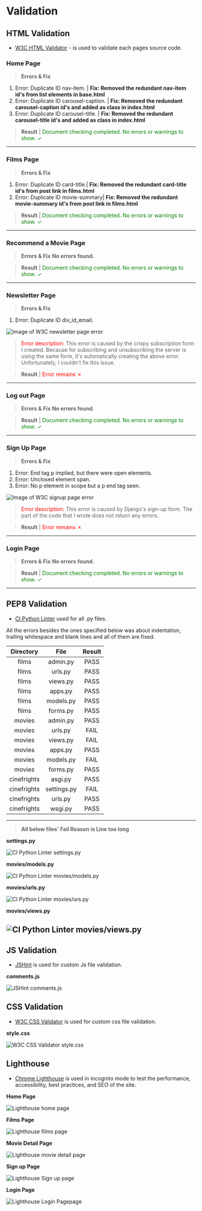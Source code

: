 # **Validation**

## **HTML Validation**

 - [W3C HTML Validator](https://validator.w3.org/) - is used to validate each pages source code.

### **Home Page**

> **Errors & Fix**
1. Error: Duplicate ID nav-item. | **Fix: Removed the redundant nav-item id's from list elements in base.html**
2. Error: Duplicate ID carousel-caption. | **Fix: Removed the redundant carousel-caption id's and added as class in index.html**
3. Error: Duplicate ID carousel-title. | **Fix: Removed the redundant carousel-title id's  and added as class in index.html**

> **Result**
| <span style="color:green">Document checking completed. No errors or warnings to show. &check;</span>
---

### **Films Page**

> **Errors & Fix**
1. Error: Duplicate ID card-title.| **Fix: Removed the redundant card-title id's from post link in films.html**
2. Error: Duplicate ID movie-summary| **Fix: Removed the redundant movie-summary id's from post link in films.html**

> **Result**
| <span style="color:green">Document checking completed. No errors or warnings to show. &check;</span>
---

### **Recommend a Movie Page**

> **Errors & Fix**
**No errors found.**

> **Result**
| <span style="color:green">Document checking completed. No errors or warnings to show. &check;</span>
---

### **Newsletter Page**

> **Errors & Fix**
1. Error: Duplicate ID div_id_email.

![Image of W3C newsletter page error](docs/validation/newsletter-error.png)

> <span style="color:red">Error description:</span> This error is caused by the crispy subscription form I created. Because for subscribing and unsubscribing the server is using the same form, it's automatically creating the above error. Unfortunately, I couldn't fix this issue.

> **Result**
| <span style="color:red">Error remains &cross;</span>
---

### **Log out Page**

> **Errors & Fix**
**No errors found.**

> **Result**
| <span style="color:green">Document checking completed. No errors or warnings to show. &check;</span>
---

### **Sign Up Page**

> **Errors & Fix**
1. Error:  End tag p implied, but there were open elements. 
2. Error: Unclosed element span. 
3. Error: No p element in scope but a p end tag seen. 

![Image of W3C signup page error](docs/validation/signup-error.png)

> <span style="color:red">Error description:</span> This error is caused by Django's sign-up form. The part of the code that I wrote does not return any errors.

> **Result**
| <span style="color:red">Error remains &cross;</span>
---

### **Login Page**

> **Errors & Fix**
**No errors found.** 

> **Result**
| <span style="color:green">Document checking completed. No errors or warnings to show. &check;</span>
---

## **PEP8 Validation**

- [CI Python Linter](https://pep8ci.herokuapp.com/) used for all .py files.

All the errors besides the ones specified below was about indentation, trailing whitespace and blank lines and all of them are fixed.

| Directory    | File    | Result    |
| :------: | :--------: | :--------: |
| films  | admin.py  | PASS |
| films | urls.py    | PASS  |
| films | views.py   | PASS |
| films | apps.py   | PASS  |
| films | models.py  | PASS |
| films  | forms.py  | PASS |
| movies | admin.py  | PASS |
| movies | urls.py   | FAIL |
| movies | views.py  | FAIL  |
| movies | apps.py   | PASS   |
| movies | models.py   | FAIL |
| movies  | forms.py   | PASS   |
| cinefrights | asgi.py    | PASS |
| cinefrights  | settings.py | FAIL |
| cinefrights  | urls.py     | PASS   |
| cinefrights  | wsgi.py     | PASS  |

---
> **All below files' Fail Reason is Line too long**

**settings.py**

![CI Python Linter settings.py](docs/validation/pep8-settings.png)

**movies/models.py**

![CI Python Linter movies/models.py](docs/validation/pep8-movies-models.png)

**movies/urls.py**

![CI Python Linter movies/urs.py](docs/validation/pep8-movies-url.png)

**movies/views.py**

![CI Python Linter movies/views.py](docs/validation/pep8-movies-views.png)
---

## **JS Validation**

- [JSHint](https://jshint.com/) is used for custom Js file validation.

**comments.js**

![JSHint comments.js](docs/validation/jshint-comments.png)

## **CSS Validation**

- [W3C CSS Validator](https://jigsaw.w3.org/css-validator/) is used for custom css file validation.

**style.css**

![W3C CSS Validator style.css](docs/validation/w3c-css.png)

## **Lighthouse**

 - [Chrome Lighthouse](https://developer.chrome.com/docs/lighthouse/overview) is used in incognito mode to test the performance, accessibility, best practices, and SEO of the site.

**Home Page**

 ![Lighthouse home page](docs/validation/lighthouse-home.png)

**Films Page**

 ![Lighthouse films page](docs/validation/lighthouse-films.png)

**Movie Detail Page**

 ![Lighthouse movie detail page](docs/validation/lighthouse-movie-detail.png)

**Sign up Page**

 ![Lighthouse Sign up page](docs/validation/lighthouse-signup.png)

**Login Page**

 ![Lighthouse Login Pagepage](docs/validation/lighthouse-login.png)